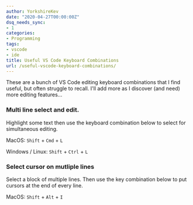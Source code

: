 ```yaml
---
author: YorkshireKev
date: "2020-04-27T00:00:00Z"
dsq_needs_sync:
- 1
categories:
- Programming
tags:
- vscode
- ide
title: Useful VS Code Keyboard Combinations
url: /useful-vscode-keyboard-combinations/
---
```

These are a bunch of VS Code editing keyboard combinations that I find useful, but often struggle to recall. I'll add more as I discover (and need) more editing features...

### Multi line select and edit. ###
Highlight some text then use the keyboard combination below to select for simultaneous editing.
<p>MacOS: <code class="highlight">Shift</code> +
<code class="highlight">Cmd</code> +
<code class="highlight">L</code></p>

<p>Windows / Linux:  <code class="highlight">Shift</code> +
<code class="highlight">Ctrl</code> +
<code class="highlight">L</code></p>

### Select cursor on mutliple lines ###
Select a block of multiple lines. Then use the key combination below to put cursors at the end of every line.
<p>MacOS: <code class="highlight">Shift</code> +
<code class="highlight">Alt</code> +
<code class="highlight">I</code></p>
<br>
